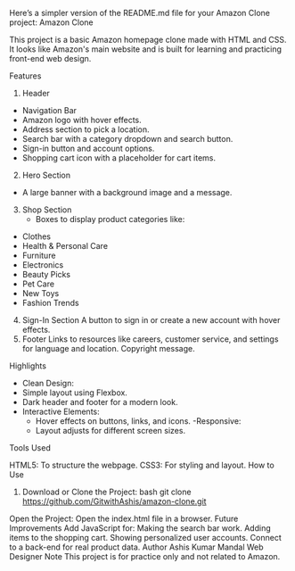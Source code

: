 Here’s a simpler version of the README.md file for your Amazon Clone project:
Amazon Clone

This project is a basic Amazon homepage clone  made with HTML and CSS. It looks like Amazon's main website and is built for learning and practicing front-end web design.

Features

1. Header
  - Navigation Bar
  - Amazon logo with hover effects.
  - Address section to pick a location.
  - Search bar with a category dropdown and search button.
  - Sign-in button and account options.
  - Shopping cart icon with a placeholder for cart items.

2. Hero Section
- A large banner with a background image and a message.

3. Shop Section
   - Boxes to display product categories like:
  - Clothes
  - Health & Personal Care
  - Furniture
  - Electronics
  - Beauty Picks
  - Pet Care
  - New Toys
  - Fashion Trends

4. Sign-In Section
A button to sign in or create a new account with hover effects.
5. Footer
Links to resources like careers, customer service, and settings for language and location.
 Copyright message.

Highlights

 - Clean Design:
  - Simple layout using Flexbox.
  - Dark header and footer for a modern look.
- Interactive Elements:
  - Hover effects on buttons, links, and icons.
 -Responsive:
  - Layout adjusts for different screen sizes.

Tools Used

HTML5: To structure the webpage.
CSS3: For styling and layout.
How to Use

1. Download or Clone the Project:
   bash
   git clone https://github.com/GitwithAshis/amazon-clone.git

Open the Project: Open the index.html file in a browser.
Future Improvements
Add JavaScript for:
Making the search bar work.
Adding items to the shopping cart.
Showing personalized user accounts.
Connect to a back-end for real product data.
Author
Ashis Kumar Mandal
 Web Designer
Note
This project is for practice only and not related to Amazon.
